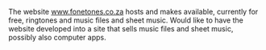 The website www.fonetones.co.za hosts and makes available, currently for free, ringtones and music files and sheet music. Would like to have the website developed into a site that sells music files and sheet music, possibly also computer apps.